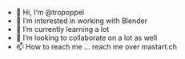 - 👋 Hi, I’m @tropoppel
- 👀 I’m interested in working with Blender
- 🌱 I’m currently learning a lot
- 💞️ I’m looking to collaborate on a lot as well
- 📫 How to reach me ... reach me over mastart.ch

<!---
tropoppel/tropoppel is a ✨ special ✨ repository because its `README.md` (this file) appears on your GitHub profile.
You can click the Preview link to take a look at your changes.
--->
